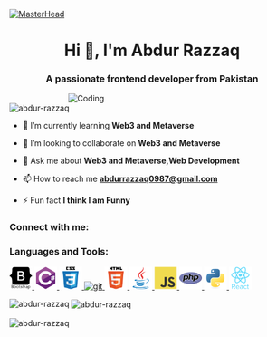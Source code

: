 [![MasterHead](https://encrypted-tbn0.gstatic.com/images?q=tbn:ANd9GcT0SfifowQ-kR6B2U1MIrBLdH8J8JWv7eSxUw&usqp=CAU)](https://codegrills.in)
<h1 align="center">Hi 👋, I'm Abdur Razzaq</h1>
<h3 align="center">A passionate frontend developer from Pakistan</h3>

<img align="right" alt="Coding" width="400" src="https://media.tenor.com/rePDfDWO3XoAAAAd/hacking.gif">
<p align="left"> <img src="https://komarev.com/ghpvc/?username=abdur-razzaq&label=Profile%20views&color=0e75b6&style=flat" alt="abdur-razzaq" /> </p>

- 🌱 I’m currently learning **Web3 and Metaverse**

- 👯 I’m looking to collaborate on **Web3 and Metaverse**

- 💬 Ask me about **Web3 and Metaverse,Web Development**

- 📫 How to reach me **abdurrazzaq0987@gmail.com**

- ⚡ Fun fact **I think I am Funny**

<h3 align="left">Connect with me:</h3>
<p align="left">
</p>
<h3 align="left">Languages and Tools:</h3>
<p align="left"> <a href="https://getbootstrap.com" target="_blank" rel="noreferrer"> <img src="https://raw.githubusercontent.com/devicons/devicon/master/icons/bootstrap/bootstrap-plain-wordmark.svg" alt="bootstrap" width="40" height="40"/> </a> <a href="https://www.w3schools.com/cs/" target="_blank" rel="noreferrer"> <img src="https://raw.githubusercontent.com/devicons/devicon/master/icons/csharp/csharp-original.svg" alt="csharp" width="40" height="40"/> </a> <a href="https://www.w3schools.com/css/" target="_blank" rel="noreferrer"> <img src="https://raw.githubusercontent.com/devicons/devicon/master/icons/css3/css3-original-wordmark.svg" alt="css3" width="40" height="40"/> </a> <a href="https://git-scm.com/" target="_blank" rel="noreferrer"> <img src="https://www.vectorlogo.zone/logos/git-scm/git-scm-icon.svg" alt="git" width="40" height="40"/> </a> <a href="https://www.w3.org/html/" target="_blank" rel="noreferrer"> <img src="https://raw.githubusercontent.com/devicons/devicon/master/icons/html5/html5-original-wordmark.svg" alt="html5" width="40" height="40"/> </a> <a href="https://www.java.com" target="_blank" rel="noreferrer"> <img src="https://raw.githubusercontent.com/devicons/devicon/master/icons/java/java-original.svg" alt="java" width="40" height="40"/> </a> <a href="https://developer.mozilla.org/en-US/docs/Web/JavaScript" target="_blank" rel="noreferrer"> <img src="https://raw.githubusercontent.com/devicons/devicon/master/icons/javascript/javascript-original.svg" alt="javascript" width="40" height="40"/> </a> <a href="https://www.php.net" target="_blank" rel="noreferrer"> <img src="https://raw.githubusercontent.com/devicons/devicon/master/icons/php/php-original.svg" alt="php" width="40" height="40"/> </a> <a href="https://www.python.org" target="_blank" rel="noreferrer"> <img src="https://raw.githubusercontent.com/devicons/devicon/master/icons/python/python-original.svg" alt="python" width="40" height="40"/> </a> <a href="https://reactjs.org/" target="_blank" rel="noreferrer"> <img src="https://raw.githubusercontent.com/devicons/devicon/master/icons/react/react-original-wordmark.svg" alt="react" width="40" height="40"/> </a> </p>

<p><img align="left" src="https://github-readme-stats.vercel.app/api/top-langs?username=abdur-razzaq&show_icons=true&locale=en&layout=compact" alt="abdur-razzaq" /></p>

<p>&nbsp;<img align="center" src="https://github-readme-stats.vercel.app/api?username=abdur-razzaq&show_icons=true&locale=en" alt="abdur-razzaq" /></p>

<p><img align="center" src="https://github-readme-streak-stats.herokuapp.com/?user=abdur-razzaq&" alt="abdur-razzaq" /></p>
